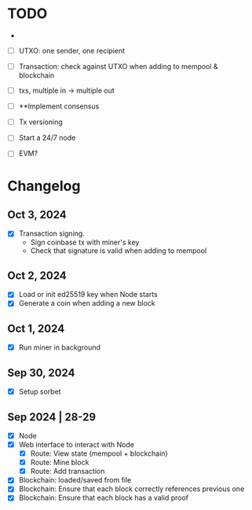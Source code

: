 # TODO
-
- [ ] UTXO: one sender, one recipient
- [ ] Transaction: check against UTXO when adding to mempool & blockchain
- [ ] txs, multiple in -> multiple out
- [ ] **Implement consensus

- [ ] Tx versioning
- [ ] Start a 24/7 node
- [ ] EVM?

# Changelog

## Oct 3, 2024
- [x] Transaction signing.
  - Sign coinbase tx with miner's key
  - Check that signature is valid when adding to mempool

## Oct 2, 2024
- [x] Load or init ed25519 key when Node starts
- [x] Generate a coin when adding a new block

## Oct 1, 2024
- [x] Run miner in background

## Sep 30, 2024
- [x] Setup sorbet

## Sep 2024 | 28-29
- [x] Node
- [x] Web interface to interact with Node
  - [x] Route: View state (mempool + blockchain)
  - [x] Route: Mine block
  - [x] Route: Add transaction
- [x] Blockchain: loaded/saved from file
- [x] Blockchain: Ensure that each block correctly references previous one
- [x] Blockchain: Ensure that each block has a valid proof